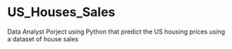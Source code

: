 # US_Houses_Sales
Data Analyst Porject using Python that predict the US housing prices using a dataset of house sales
